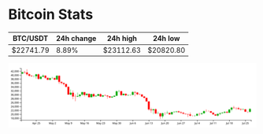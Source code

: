 # Bitcoin Stats

BTC/USDT|24h change|24h high|24h low|
|---|---|---|---|
|$22741.79|8.89%|$23112.63|$20820.80|

<img src="./chart.svg">
